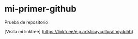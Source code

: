 # mi-primer-github
Prueba de repositorio

[Visita mi linktree] (https://linktr.ee/e.p.artsticayculturalmjyddhh)
